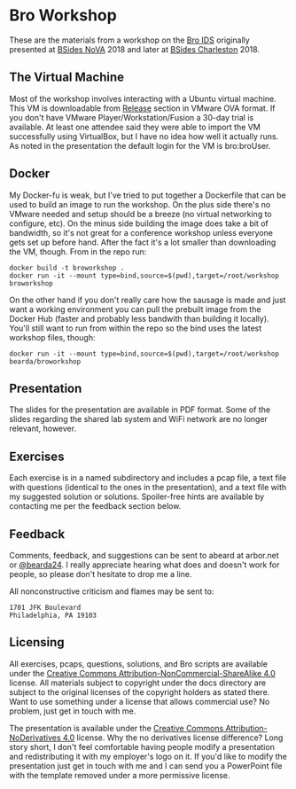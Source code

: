 # Bro Workshop
These are the materials from a workshop on the [Bro IDS](https://www.bro.org/) originally presented at [BSides NoVA](http://www.bsidesnova.org/) 2018 and later at [BSides Charleston](http://www.bsidescharleston.com/) 2018.

## The Virtual Machine
Most of the workshop involves interacting with a Ubuntu virtual machine. This VM is downloadable from [Release](https://github.com/andrewbeard/broworkshop/releases) section in VMware OVA format. If you don't have VMware Player/Workstation/Fusion a 30-day trial is available. At least one attendee said they were able to import the VM successfully using VirtualBox, but I have no idea how well it actually runs. As noted in the presentation the default login for the VM is bro:broUser.

## Docker
My Docker-fu is weak, but I've tried to put together a Dockerfile that can be used to build an image to run the workshop. On the plus side there's no VMware needed and setup should be a breeze (no virtual networking to configure, etc). On the minus side building the image does take a bit of bandwidth, so it's not great for a conference workshop unless everyone gets set up before hand.  After the fact it's a lot smaller than downloading the VM, though. From in the repo run:

```
docker build -t broworkshop .
docker run -it --mount type=bind,source=$(pwd),target=/root/workshop broworkshop
```

On the other hand if you don't really care how the sausage is made and just want a working environment you can pull the prebuilt image from the Docker Hub (faster and probably less bandwith than building it locally). You'll still want to run from within the repo so the bind uses the latest workshop files, though:

```
docker run -it --mount type=bind,source=$(pwd),target=/root/workshop bearda/broworkshop
```

## Presentation
The slides for the presentation are available in PDF format. Some of the slides regarding the shared lab system and WiFi network are no longer relevant, however.

## Exercises
Each exercise is in a named subdirectory and includes a pcap file, a text file with questions (identical to the ones in the presentation), and a text file with my suggested solution or solutions. Spoiler-free hints are available by contacting me per the feedback section below.

## Feedback
Comments, feedback, and suggestions can be sent to abeard at arbor.net or [@bearda24](https://twitter.com/bearda24). I really appreciate hearing what does and doesn't work for people, so please don't hesitate to drop me a line.

All nonconstructive criticism and flames may be sent to:
```
1701 JFK Boulevard
Philadelphia, PA 19103
```

## Licensing
All exercises, pcaps, questions, solutions, and Bro scripts are available under the [Creative Commons Attribution-NonCommercial-ShareAlike 4.0](https://creativecommons.org/licenses/by-nc-sa/4.0/) license. All materials subject to copyright under the docs directory are subject to the original licenses of the copyright holders as stated there. Want to use something under a license that allows commercial use? No problem, just get in touch with me.

The presentation is available under the [Creative Commons Attribution-NoDerivatives 4.0](https://creativecommons.org/licenses/by-nd/4.0/) license. Why the no derivatives license difference?  Long story short, I don't feel comfortable having people modify a presentation and redistributing it with my employer's logo on it.  If you'd like to modify the presentation just get in touch with me and I can send you a PowerPoint file with the template removed under a more permissive license.
